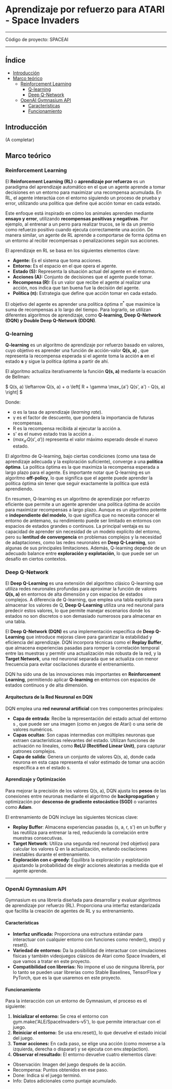 
# Aprendizaje por refuerzo para ATARI - Space Invaders <!-- omit in toc -->
---
Código de proyecto: SPACEAI

---
## Índice <!-- omit in toc -->

- [Introducción](#introducción)
- [Marco teórico](#marco-teórico)
  - [Reinforcement Learning](#reinforcement-learning)
    - [Q-learning](#q-learning)
    - [Deep Q-Network](#deep-q-network)
  - [OpenAI Gymnasium API](#openai-gymnasium-api)
    - [Características](#características)
    - [Funcionamiento](#funcionamiento)

## Introducción
(A completar)

## Marco teórico

### Reinforcement Learning

El **Reinforcement Learning (RL)** o **aprendizaje por refuerzo** es un paradigma del aprendizaje automático en el que un agente aprende a tomar decisiones en un entorno para maximizar una recompensa acumulada. En RL, el agente interactúa con el entorno siguiendo un proceso de prueba y error, utilizando una política que define qué acción tomar en cada estado.  

Este enfoque está inspirado en cómo los animales aprenden mediante **ensayo y error**, utilizando **recompensas positivas y negativas**. Por ejemplo, al entrenar a un perro para realizar trucos, se le da un premio como refuerzo positivo cuando ejecuta correctamente una acción. De manera similar, un agente de RL aprende a comportarse de forma óptima en un entorno al recibir recompensas o penalizaciones según sus acciones.  

El aprendizaje en RL se basa en los siguientes elementos clave:  

- **Agente:** Es el sistema que toma acciones.
- **Entorno:** Es el espacio en el que opera el agente.
- **Estado (S):** Representa la situación actual del agente en el entorno.
- **Acciones (A):** Conjunto de decisiones que el agente puede tomar.
- **Recompensa (R):** Es un valor que recibe el agente al realizar una acción, nos indica que tan buena fue la decisión del agente.
- **Política (π):** Estrategia que define que acción tomar en cada estado.

El objetivo del agente es aprender una política óptima $π^*$ que maximice la suma de recompensas a lo largo del tiempo. Para lograrlo, se utilizan diferentes algoritmos de aprendizaje, como **Q-learning, Deep Q-Network (DQN) y Double Deep Q-Network (DDQN)**.

### Q-learning
**Q-learning** es un algoritmo de aprendizaje por refuerzo basado en valores, cuyo objetivo es aprender una función de acción-valor **Q(s, a)** , que representa la recompensa esperada si el agente toma la acción **a** en el estado **s** y sigue la política óptima a partir de ahí.  

El algoritmo actualiza iterativamente la función **Q(s, a)** mediante la ecuación de Bellman: 

$
Q(s, a) \leftarrow Q(s, a) + α \left[ R + \gamma \max_{a'} Q(s', a')  - Q(s, a) \right]
$

Donde:  

- α es la tasa de aprendizaje (*learning rate*).  
- γ es el factor de descuento, que pondera la importancia de futuras recompensas.  
- R es la recompensa recibida al ejecutar la acción a.  
- s' es el nuevo estado tras la acción a .  
- $( max_{a'} Q(s', a') )$ representa el valor máximo esperado desde el nuevo estado.  


El algoritmo de Q-learning, bajo ciertas condiciones (como una tasa de aprendizaje adecuada y la exploración suficiente), converge a una **política óptima**. La política óptima es la que maximiza la recompensa esperada a largo plazo para el agente. Es importante notar que Q-learning es un algoritmo **off-policy**, lo que significa que el agente puede aprender la política óptima sin tener que seguir exactamente la política que está aprendiendo. 

En resumen, Q-learning es un algoritmo de aprendizaje por refuerzo eficiente que permite a un agente aprender una política óptima de acción para maximizar recompensas a largo plazo. Aunque es un algoritmo potente e **independiente del modelo**, lo que significa que no necesita conocer el entorno de antemano, su rendimiento puede ser limitado en entornos con espacios de estados grandes o continuos. La principal ventaja es su capacidad de aprender sin necesidad de un modelo explícito del entorno, pero su **lentitud de convergencia** en problemas complejos y la necesidad de adaptaciones, como las redes neuronales en **Deep Q-Learning**, son algunas de sus principales limitaciones. Además, Q-learning depende de un adecuado balance entre **exploración y explotación**, lo que puede ser un desafío en ciertos contextos.

### Deep Q-Network 

El **Deep Q-Learning** es una extensión del algoritmo clásico Q-learning que utiliza redes neuronales profundas para aproximar la función de valores **Q(s, a)** en entornos de alta dimensión y con espacios de estados complejos. A diferencia de Q-learning, que emplea una tabla explícita para almacenar los valores de Q, **Deep Q-Learning** utiliza una red neuronal para predecir estos valores, lo que permite manejar escenarios donde los estados no son discretos o son demasiado numerosos para almacenar en una tabla.

El **Deep Q-Network (DQN)** es una implementación específica de **Deep Q-Learning** que introduce mejoras clave para garantizar la estabilidad y eficiencia del aprendizaje. DQN incorpora técnicas como el **Replay Buffer**, que almacena experiencias pasadas para romper la correlación temporal entre las muestras y permitir una actualización más robusta de la red, y la **Target Network**, una red neuronal separada que se actualiza con menor frecuencia para evitar oscilaciones durante el entrenamiento.

DQN ha sido una de las innovaciones más importantes en **Reinforcement Learning**, permitiendo aplicar **Q-learning** en entornos con espacios de estados continuos y de alta dimensión.

#### **Arquitectura de la Red Neuronal en DQN**  

DQN emplea una **red neuronal artificial** con tres componentes principales:  

- **Capa de entrada**: Recibe la representación del estado actual del entorno s , que puede ser una imagen (como en juegos de Atari) o una serie de valores numéricos.  
- **Capas ocultas**: Son capas intermedias con múltiples neuronas que extraen características relevantes del estado. Utilizan funciones de activación no lineales, como **ReLU (Rectified Linear Unit)**, para capturar patrones complejos.  
- **Capa de salida**: Genera un conjunto de valores Q(s, a), donde cada neurona en esta capa representa el valor estimado de tomar una acción específica a en el estado s.  

#### **Aprendizaje y Optimización**

Para mejorar la precisión de los valores Q(s, a), DQN ajusta los **pesos** de las conexiones entre neuronas mediante el algoritmo de **backpropagation** y optimización por **descenso de gradiente estocástico (SGD)** o variantes como **Adam**.  

El entrenamiento de DQN incluye las siguientes técnicas clave:  

- **Replay Buffer**: Almacena experiencias pasadas (s, a, r, s') en un buffer y las reutiliza para entrenar la red, reduciendo la correlación entre muestras consecutivas.  
- **Target Network**: Utiliza una segunda red neuronal (red objetivo) para calcular los valores Q en la actualización, evitando oscilaciones inestables durante el entrenamiento.  
- **Exploración con  ϵ-greedy**: Equilibra la exploración y explotación ajustando la probabilidad de elegir acciones aleatorias a medida que el agente aprende.


---
### OpenAI Gymnasium API

Gymnasium es una librería diseñada para desarrollar y evaluar algoritmos de aprendizaje por refuerzo (RL). Proporciona una interfaz estandarizada que facilita la creación de agentes de RL y su entrenamiento.

#### Características
- **Interfaz unificada:** Proporciona una estructura estándar para interactuar con cualquier entorno con funciones como render(), step() y reset().
- **Variedad de entornos:** Da la posibilidad de interactuar con simulaciones físicas y también videojuegos clásicos de Atari como Space Invaders, el que vamos a tratar en este proyecto.
- **Compatibilidad con librerías:** No impone el uso de ninguna librería, por lo tanto se pueden usar librerías como Stable Baselines, TensorFlow y PyTorch, que es la que usaremos en este proyecto.

#### Funcionamiento
Para la interacción con un entorno de Gymnasium, el proceso es el siguiente:

1. **Inicializar el entorno:** Se crea el entorno con gym.make('ALE/SpaceInvaders-v5'), lo que permite interactuar con el juego.
2. **Reiniciar el entorno:** Se usa env.reset(), lo que devuelve el estado inicial del juego.
3. **Tomar acciones:** En cada paso, se elige una acción (como moverse a la izquierda, derecha o disparar) y se ejecuta con env.step(action).
4. **Observar el resultado:** El entorno devuelve cuatro elementos clave:
- Observación: Imagen del juego después de la acción.
- Recompensa: Puntos obtenidos en ese paso.
- Done: Indica si el juego terminó.
- Info: Datos adicionales como puntaje acumulado.

